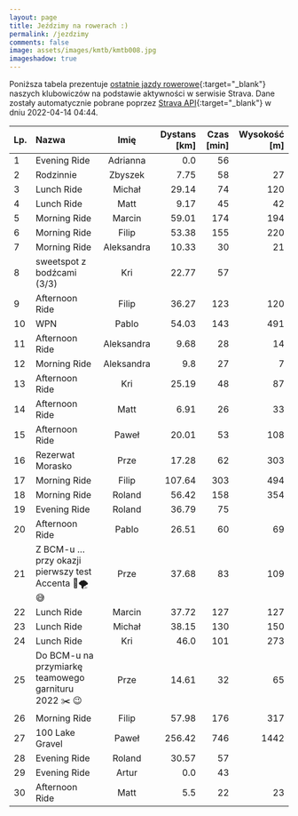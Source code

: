 ```yaml
---
layout: page
title: Jeździmy na rowerach :)
permalink: /jezdzimy
comments: false
image: assets/images/kmtb/kmtb008.jpg
imageshadow: true
---
```


Poniższa tabela prezentuje [ostatnie jazdy rowerowe](https://www.strava.com/clubs/336381){:target="_blank"} naszych klubowiczów na podstawie aktywności w serwisie Strava. Dane zostały automatycznie pobrane poprzez [Strava API](https://developers.strava.com/docs/reference/#api-Clubs-getClubActivitiesById){:target="_blank"} w dniu 2022-04-14 04:44.

Lp. | Nazwa | Imię | Dystans [km] | Czas [min] | Wysokość [m]
:--- | :--- | :---: | ---: | ---: | ---:
1|Evening Ride|Adrianna|0.0|56|
2|Rodzinnie|Zbyszek|7.75|58|27
3|Lunch Ride|Michał|29.14|74|120
4|Lunch Ride|Matt|9.17|45|42
5|Morning Ride|Marcin|59.01|174|194
6|Morning Ride|Filip|53.38|155|220
7|Morning Ride|Aleksandra|10.33|30|21
8|sweetspot z bodźcami (3/3) |Kri|22.77|57|
9|Afternoon Ride|Filip|36.27|123|120
10|WPN|Pablo|54.03|143|491
11|Afternoon Ride|Aleksandra|9.68|28|14
12|Morning Ride|Aleksandra|9.8|27|7
13|Afternoon Ride|Kri|25.19|48|87
14|Afternoon Ride|Matt|6.91|26|33
15|Afternoon Ride|Paweł|20.01|53|108
16|Rezerwat Morasko |Prze|17.28|62|303
17|Morning Ride|Filip|107.64|303|494
18|Morning Ride|Roland|56.42|158|354
19|Evening Ride|Roland|36.79|75|
20|Afternoon Ride|Pablo|26.51|60|69
21|Z BCM-u … przy okazji pierwszy test Accenta 🚀🌪😅|Prze|37.68|83|109
22|Lunch Ride|Marcin|37.72|127|127
23|Lunch Ride|Michał|38.15|130|150
24|Lunch Ride|Kri|46.0|101|273
25|Do BCM-u na przymiarkę teamowego garnituru 2022 ✂️ 😉|Prze|14.61|32|65
26|Morning Ride|Filip|57.98|176|317
27|100 Lake Gravel|Paweł|256.42|746|1442
28|Evening Ride|Roland|30.57|57|
29|Evening Ride|Artur|0.0|43|
30|Afternoon Ride|Matt|5.5|22|23
